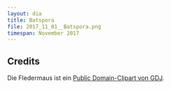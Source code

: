 ```yaml
---
layout: dia
title: Batspora
file: 2017_11_01__Batspora.png
timespan: November 2017
---
```


## Credits

Die Fledermaus ist ein [Public Domain-Clipart von GDJ](https://openclipart.org/detail/220795/bat-silhouette).
